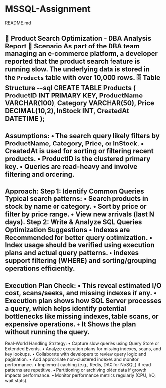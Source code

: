 # MSSQL-Assignment
README.md

📘 Product Search Optimization - DBA Analysis Report
📌 Scenario
As part of the DBA team managing an e-commerce platform, a developer reported that the **product search feature is running slow**. The underlying data is stored in the `Products` table with over **10,000 rows**.
🗄️ Table Structure
--sql
CREATE TABLE Products (
    ProductID INT PRIMARY KEY,
    ProductName VARCHAR(100),
    Category VARCHAR(50),
    Price DECIMAL(10,2),
    InStock INT,
    CreatedAt DATETIME
);
--------------------------------------------------------------------------------------------------------------------------
Assumptions:
•	The search query likely filters by ProductName, Category, Price, or InStock.
•	CreatedAt is used for sorting or filtering recent products.
•	ProductID is the clustered primary key.
•	Queries are read-heavy and involve filtering and ordering.
--------------------------------------------------------------------------------------------------------------------------
Approach:
Step 1: Identify Common Queries
Typical search patterns:
•	Search products in stock by name or category.
•	Sort by price or filter by price range.
•	View new arrivals (last N days).
Step 2: Write & Analyze SQL Queries
Optimization Suggestions
•	Indexes are Recommended for better query optimization.
•	Index usage should be verified using execution plans and actual query patterns.
•	indexes support filtering (WHERE) and sorting/grouping operations efficiently.
--------------------------------------------------------------------------------------------------------------------------
Execution Plan Check:
•	This reveal estimated I/O cost, scans/seeks, and missing indexes if any.
•	Execution plan shows how SQL Server processes a query, which helps identify potential bottlenecks like missing indexes, table scans, or expensive operations.
•	It Shows the plan without running the query.
--------------------------------------------------------------------------------------------------------------------------
Real-World Handling Strategy:
•	Capture slow queries using Query Store or Extended Events.
•	Analyze execution plans for missing indexes, scans, and key lookups.
•	Collaborate with developers to review query logic and pagination.
•	Add appropriate non-clustered indexes and monitor performance.
•	Implement caching (e.g., Redis, DAX for NoSQL) if read patterns are repetitive.
•	Partitioning or archiving older data if growth impacts performance.
•	Monitor performance metrics regularly (CPU, I/O, wait stats).

